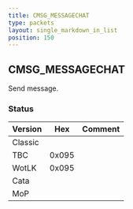 ```yaml
---
title: CMSG_MESSAGECHAT
type: packets
layout: single_markdown_in_list
position: 150
---
```


## CMSG_MESSAGECHAT

Send message.

### Status

Version | Hex | Comment
---------- | ---------- | ---------- 
Classic |  |  
TBC | 0x095 |  
WotLK | 0x095 |  
Cata |  |  
MoP |  |  